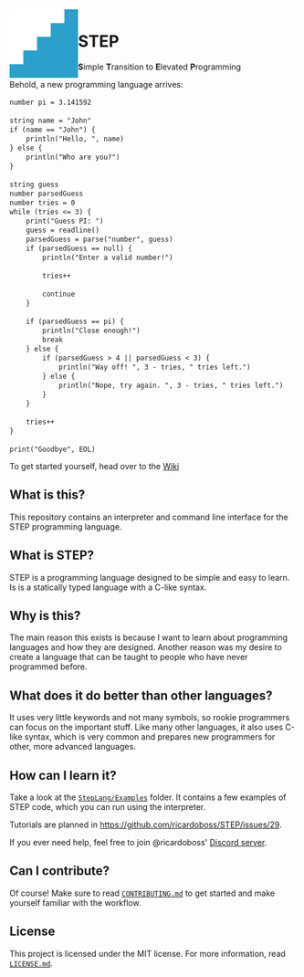 ﻿<img src="docs/logo.svg" align="left" alt="STEP" width="120" height="120">

<p>
  <h1>STEP</h1>
  <span>
    <strong>S</strong><span>imple</span>
    <strong>T</strong><span>ransition</span>
    <span>to</span>
    <strong>E</strong><span>levated</span>
    <strong>P</strong><span>rogramming</span>
  </span>
</p>

Behold, a new programming language arrives:

```step
number pi = 3.141592

string name = "John"
if (name == "John") {
	println("Hello, ", name)
} else {
	println("Who are you?")
}

string guess
number parsedGuess
number tries = 0
while (tries <= 3) {
	print("Guess PI: ")
	guess = readline()
	parsedGuess = parse("number", guess)
	if (parsedGuess == null) {
		println("Enter a valid number!")

		tries++

		continue
	}

	if (parsedGuess == pi) {
		println("Close enough!")
		break
	} else {
		if (parsedGuess > 4 || parsedGuess < 3) {
			println("Way off! ", 3 - tries, " tries left.")
		} else {
			println("Nope, try again. ", 3 - tries, " tries left.")
		}
	}

	tries++
}

print("Goodbye", EOL)
```

To get started yourself, head over to the [Wiki](https://github.com/ricardoboss/STEP/wiki)

## What is this?

This repository contains an interpreter and command line interface for the STEP programming language.

## What is STEP?

STEP is a programming language designed to be simple and easy to learn.
Is is a statically typed language with a C-like syntax.

## Why is this?

The main reason this exists is because I want to learn about programming languages and how they are designed.
Another reason was my desire to create a language that can be taught to people who have never programmed before.

## What does it do better than other languages?

It uses very little keywords and not many symbols, so rookie programmers can focus on the important stuff.
Like many other languages, it also uses C-like syntax, which is very common and prepares new programmers for other,
more advanced languages.

## How can I learn it?

Take a look at the [`StepLang/Examples`](./StepLang/Examples) folder.
It contains a few examples of STEP code, which you can run using the interpreter.

Tutorials are planned in https://github.com/ricardoboss/STEP/issues/29.

If you ever need help, feel free to join @ricardoboss' [Discord server](https://discord.gg/ySpmcdCqFN).

## Can I contribute?

Of course!
Make sure to read [`CONTRIBUTING.md`](./CONTRIBUTING.md) to get started and make yourself familiar with the workflow.

## License

This project is licensed under the MIT license.
For more information, read [`LICENSE.md`](./LICENSE.md).
